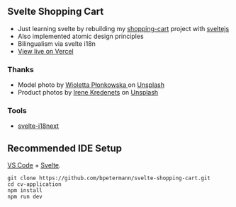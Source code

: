 ## Svelte Shopping Cart

- Just learning svelte by rebuilding my [shopping-cart](https://github.com/bpetermann/shopping-cart) project with [sveltejs](https://github.com/sveltejs/svelte)
- Also implemented atomic design principles
- Bilingualism via svelte i18n
- [View live on Vercel](https://svelte-shopping-cart.vercel.app/)

### Thanks

- Model photo by <a href="https://unsplash.com/de/@wiola3001">Wioletta Płonkowska
</a> on <a href="https://unsplash.com/s/photos/model?utm_source=unsplash&utm_medium=referral&utm_content=creditCopyText">Unsplash</a><br>
- Product photos by <a href="https://unsplash.com/@ikredenets?utm_source=unsplash&utm_medium=referral&utm_content=creditCopyText">Irene Kredenets</a> on <a href="https://unsplash.com/s/photos/shoes?utm_source=unsplash&utm_medium=referral&utm_content=creditCopyText">Unsplash</a>

### Tools

- [svelte-i18next](https://www.npmjs.com/package/svelte-i18next)

## Recommended IDE Setup

[VS Code](https://code.visualstudio.com/) + [Svelte](https://marketplace.visualstudio.com/items?itemName=svelte.svelte-vscode).

```
git clone https://github.com/bpetermann/svelte-shopping-cart.git
cd cv-application
npm install
npm run dev
```
